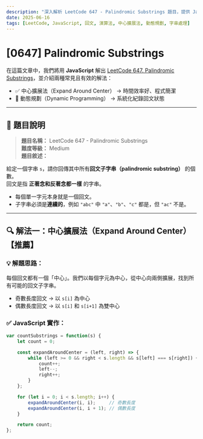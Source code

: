 ```yaml
---
description: "深入解析 LeetCode 647 - Palindromic Substrings 題目，提供 JavaScript 中心擴展法與 DP 動態規劃雙解法，含時間空間複雜度、圖解與 SEO 關鍵字，幫助你快速掌握回文子字串技巧。"
date: 2025-06-16
tags: [LeetCode, JavaScript, 回文, 演算法, 中心擴展法, 動態規劃, 字串處理]
---
```


# [0647] Palindromic Substrings

在這篇文章中，我們將用 **JavaScript** 解出 [LeetCode 647. Palindromic Substrings](https://leetcode.com/problems/palindromic-substrings/)，並介紹兩種常見且有效的解法：

- ✅ 中心擴展法（Expand Around Center） → 時間效率好、程式簡潔  
- 🧠 動態規劃（Dynamic Programming） → 系統化紀錄回文狀態

---

## 📘 題目說明

> **題目名稱：** LeetCode 647 - Palindromic Substrings  
> **難度等級：** Medium  
> **題目敘述：**

給定一個字串 `s`，請你回傳其中所有**回文子字串（palindromic substring）** 的個數。  
回文是指 **正著念和反著念都一樣** 的字串。

- 每個單一字元本身就是一個回文。
- 子字串必須是**連續的**，例如 `"abc"` 中 `"a"`、`"b"`、`"c"` 都是，但 `"ac"` 不是。

---

## 🔍 解法一：中心擴展法（Expand Around Center）【推薦】

### 💡 解題思路：

每個回文都有一個「中心」。我們以每個字元為中心，從中心向兩側擴展，找到所有可能的回文子字串。

- 奇數長度回文 → 以 `s[i]` 為中心
- 偶數長度回文 → 以 `s[i]` 和 `s[i+1]` 為雙中心

### ✅ JavaScript 實作：

```js
var countSubstrings = function(s) {
    let count = 0;

    const expandAroundCenter = (left, right) => {
        while (left >= 0 && right < s.length && s[left] === s[right]) {
            count++;
            left--;
            right++;
        }
    };

    for (let i = 0; i < s.length; i++) {
        expandAroundCenter(i, i);     // 奇數長度
        expandAroundCenter(i, i + 1); // 偶數長度
    }

    return count;
};
